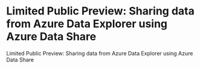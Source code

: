 # Limited Public Preview: Sharing data from Azure Data Explorer using Azure Data Share
Limited Public Preview: Sharing data from Azure Data Explorer using Azure Data Share
